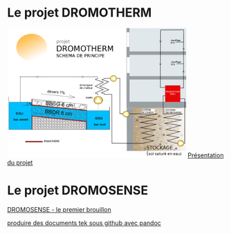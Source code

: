 # Le projet DROMOTHERM

<img src=dromotherm_b.png height=300>
<a href=Clermont-co_Cerema_dromotherm.pdf>Présentation du projet</a>

# Le projet DROMOSENSE

<a href=smart_grid_version_test_15_01_2017.pdf>DROMOSENSE - le premier brouillon</a>

<a href=pandoc_tek_producing.md>produire des documents tek sous github avec pandoc</a>

